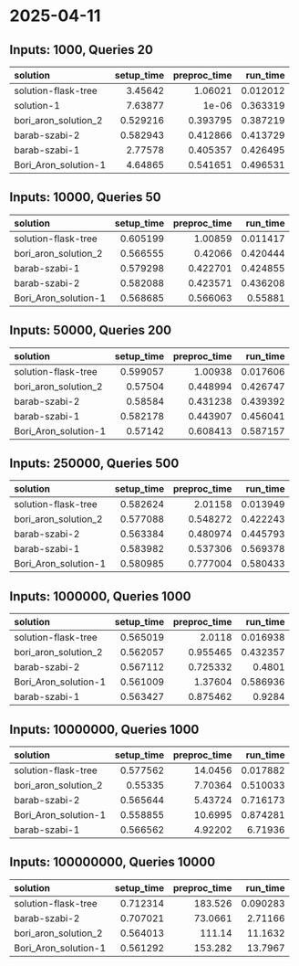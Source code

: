 # 2025-04-11

## Inputs: 1000, Queries 20

| solution             |   setup_time |   preproc_time |   run_time |
|:---------------------|-------------:|---------------:|-----------:|
| solution-flask-tree  |     3.45642  |       1.06021  |   0.012012 |
| solution-1           |     7.63877  |       1e-06    |   0.363319 |
| bori_aron_solution_2 |     0.529216 |       0.393795 |   0.387219 |
| barab-szabi-2        |     0.582943 |       0.412866 |   0.413729 |
| barab-szabi-1        |     2.77578  |       0.405357 |   0.426495 |
| Bori_Aron_solution-1 |     4.64865  |       0.541651 |   0.496531 |

## Inputs: 10000, Queries 50

| solution             |   setup_time |   preproc_time |   run_time |
|:---------------------|-------------:|---------------:|-----------:|
| solution-flask-tree  |     0.605199 |       1.00859  |   0.011417 |
| bori_aron_solution_2 |     0.566555 |       0.42066  |   0.420444 |
| barab-szabi-1        |     0.579298 |       0.422701 |   0.424855 |
| barab-szabi-2        |     0.582088 |       0.423571 |   0.436208 |
| Bori_Aron_solution-1 |     0.568685 |       0.566063 |   0.55881  |

## Inputs: 50000, Queries 200

| solution             |   setup_time |   preproc_time |   run_time |
|:---------------------|-------------:|---------------:|-----------:|
| solution-flask-tree  |     0.599057 |       1.00938  |   0.017606 |
| bori_aron_solution_2 |     0.57504  |       0.448994 |   0.426747 |
| barab-szabi-2        |     0.58584  |       0.431238 |   0.439392 |
| barab-szabi-1        |     0.582178 |       0.443907 |   0.456041 |
| Bori_Aron_solution-1 |     0.57142  |       0.608413 |   0.587157 |

## Inputs: 250000, Queries 500

| solution             |   setup_time |   preproc_time |   run_time |
|:---------------------|-------------:|---------------:|-----------:|
| solution-flask-tree  |     0.582624 |       2.01158  |   0.013949 |
| bori_aron_solution_2 |     0.577088 |       0.548272 |   0.422243 |
| barab-szabi-2        |     0.563384 |       0.480974 |   0.445793 |
| barab-szabi-1        |     0.583982 |       0.537306 |   0.569378 |
| Bori_Aron_solution-1 |     0.580985 |       0.777004 |   0.580433 |

## Inputs: 1000000, Queries 1000

| solution             |   setup_time |   preproc_time |   run_time |
|:---------------------|-------------:|---------------:|-----------:|
| solution-flask-tree  |     0.565019 |       2.0118   |   0.016938 |
| bori_aron_solution_2 |     0.562057 |       0.955465 |   0.432357 |
| barab-szabi-2        |     0.567112 |       0.725332 |   0.4801   |
| Bori_Aron_solution-1 |     0.561009 |       1.37604  |   0.586936 |
| barab-szabi-1        |     0.563427 |       0.875462 |   0.9284   |

## Inputs: 10000000, Queries 1000

| solution             |   setup_time |   preproc_time |   run_time |
|:---------------------|-------------:|---------------:|-----------:|
| solution-flask-tree  |     0.577562 |       14.0456  |   0.017882 |
| bori_aron_solution_2 |     0.55335  |        7.70364 |   0.510033 |
| barab-szabi-2        |     0.565644 |        5.43724 |   0.716173 |
| Bori_Aron_solution-1 |     0.558855 |       10.6995  |   0.874281 |
| barab-szabi-1        |     0.566562 |        4.92202 |   6.71936  |

## Inputs: 100000000, Queries 10000

| solution             |   setup_time |   preproc_time |   run_time |
|:---------------------|-------------:|---------------:|-----------:|
| solution-flask-tree  |     0.712314 |       183.526  |   0.090283 |
| barab-szabi-2        |     0.707021 |        73.0661 |   2.71166  |
| bori_aron_solution_2 |     0.564013 |       111.14   |  11.1632   |
| Bori_Aron_solution-1 |     0.561292 |       153.282  |  13.7967   |
